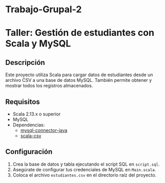 # Trabajo-Grupal-2

# Taller: Gestión de estudiantes con Scala y MySQL

## Descripción
Este proyecto utiliza Scala para cargar datos de estudiantes desde un archivo CSV a una base de datos MySQL. También permite obtener y mostrar todos los registros almacenados.

## Requisitos
- Scala 2.13.x o superior
- MySQL
- Dependencias:
  - [mysql-connector-java](https://mvnrepository.com/artifact/mysql/mysql-connector-java)
  - [scala-csv](https://github.com/tototoshi/scala-csv)

## Configuración
1. Crea la base de datos y tabla ejecutando el script SQL en `script.sql`.
2. Asegúrate de configurar tus credenciales de MySQL en `Main.scala`.
3. Coloca el archivo `estudiantes.csv` en el directorio raíz del proyecto.
